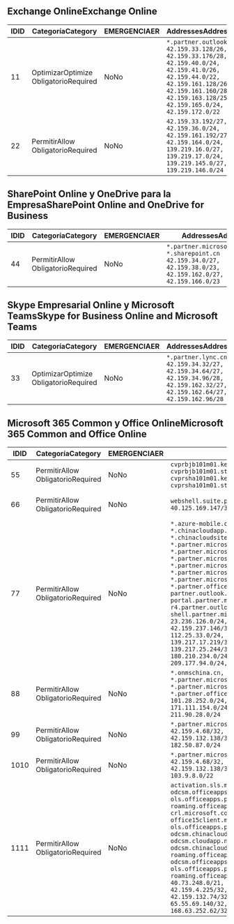 <!--THIS FILE IS AUTOMATICALLY GENERATED. MANUAL CHANGES WILL BE OVERWRITTEN.-->
<!--Please contact the Office 365 Endpoints team with any questions.-->
<!--China endpoints version 2018102900-->
<!--File generated 2018-10-29 14:00:37.5742-->

## <a name="exchange-online"></a><span data-ttu-id="0f57c-101">Exchange Online</span><span class="sxs-lookup"><span data-stu-id="0f57c-101">Exchange Online</span></span>

<span data-ttu-id="0f57c-102">ID</span><span class="sxs-lookup"><span data-stu-id="0f57c-102">ID</span></span> | <span data-ttu-id="0f57c-103">Categoría</span><span class="sxs-lookup"><span data-stu-id="0f57c-103">Category</span></span> | <span data-ttu-id="0f57c-104">EMERGENCIA</span><span class="sxs-lookup"><span data-stu-id="0f57c-104">ER</span></span> | <span data-ttu-id="0f57c-105">Addresses</span><span class="sxs-lookup"><span data-stu-id="0f57c-105">Addresses</span></span> | <span data-ttu-id="0f57c-106">Puertos</span><span class="sxs-lookup"><span data-stu-id="0f57c-106">Ports</span></span>
-- | -------------------- | -- | --------------------------------------------------------------------------------------------------------------------------------------------------------------------------------------------------------- | ----------------
<span data-ttu-id="0f57c-107">1</span><span class="sxs-lookup"><span data-stu-id="0f57c-107">1</span></span> | <span data-ttu-id="0f57c-108">Optimizar</span><span class="sxs-lookup"><span data-stu-id="0f57c-108">Optimize</span></span><BR><span data-ttu-id="0f57c-109">Obligatorio</span><span class="sxs-lookup"><span data-stu-id="0f57c-109">Required</span></span> | <span data-ttu-id="0f57c-110">No</span><span class="sxs-lookup"><span data-stu-id="0f57c-110">No</span></span> | `*.partner.outlook.cn`<BR>`42.159.33.128/26, 42.159.33.176/28, 42.159.40.0/24, 42.159.41.0/26, 42.159.44.0/22, 42.159.161.128/26, 42.159.161.160/28, 42.159.163.128/25, 42.159.165.0/24, 42.159.172.0/22` | <span data-ttu-id="0f57c-111">**TCP:** 443, 80</span><span class="sxs-lookup"><span data-stu-id="0f57c-111">**TCP:** 443, 80</span></span>
<span data-ttu-id="0f57c-112">2</span><span class="sxs-lookup"><span data-stu-id="0f57c-112">2</span></span> | <span data-ttu-id="0f57c-113">Permitir</span><span class="sxs-lookup"><span data-stu-id="0f57c-113">Allow</span></span><BR><span data-ttu-id="0f57c-114">Obligatorio</span><span class="sxs-lookup"><span data-stu-id="0f57c-114">Required</span></span> | <span data-ttu-id="0f57c-115">No</span><span class="sxs-lookup"><span data-stu-id="0f57c-115">No</span></span> | `42.159.33.192/27, 42.159.36.0/24, 42.159.161.192/27, 42.159.164.0/24, 139.219.16.0/27, 139.219.17.0/24, 139.219.145.0/27, 139.219.146.0/24` | <span data-ttu-id="0f57c-116">**TCP:** 443, 80</span><span class="sxs-lookup"><span data-stu-id="0f57c-116">**TCP:** 443, 80</span></span>

## <a name="sharepoint-online-and-onedrive-for-business"></a><span data-ttu-id="0f57c-117">SharePoint Online y OneDrive para la Empresa</span><span class="sxs-lookup"><span data-stu-id="0f57c-117">SharePoint Online and OneDrive for Business</span></span>

<span data-ttu-id="0f57c-118">ID</span><span class="sxs-lookup"><span data-stu-id="0f57c-118">ID</span></span> | <span data-ttu-id="0f57c-119">Categoría</span><span class="sxs-lookup"><span data-stu-id="0f57c-119">Category</span></span> | <span data-ttu-id="0f57c-120">EMERGENCIA</span><span class="sxs-lookup"><span data-stu-id="0f57c-120">ER</span></span> | <span data-ttu-id="0f57c-121">Addresses</span><span class="sxs-lookup"><span data-stu-id="0f57c-121">Addresses</span></span> | <span data-ttu-id="0f57c-122">Puertos</span><span class="sxs-lookup"><span data-stu-id="0f57c-122">Ports</span></span>
-- | ----------------- | -- | --------------------------------------------------------------------------------------------------------------------- | ----------------
<span data-ttu-id="0f57c-123">4</span><span class="sxs-lookup"><span data-stu-id="0f57c-123">4</span></span> | <span data-ttu-id="0f57c-124">Permitir</span><span class="sxs-lookup"><span data-stu-id="0f57c-124">Allow</span></span><BR><span data-ttu-id="0f57c-125">Obligatorio</span><span class="sxs-lookup"><span data-stu-id="0f57c-125">Required</span></span> | <span data-ttu-id="0f57c-126">No</span><span class="sxs-lookup"><span data-stu-id="0f57c-126">No</span></span> | `*.partner.microsoftonline.cn, *.sharepoint.cn`<BR>`42.159.34.0/27, 42.159.38.0/23, 42.159.162.0/27, 42.159.166.0/23` | <span data-ttu-id="0f57c-127">**TCP:** 443, 80</span><span class="sxs-lookup"><span data-stu-id="0f57c-127">**TCP:** 443, 80</span></span>

## <a name="skype-for-business-online-and-microsoft-teams"></a><span data-ttu-id="0f57c-128">Skype Empresarial Online y Microsoft Teams</span><span class="sxs-lookup"><span data-stu-id="0f57c-128">Skype for Business Online and Microsoft Teams</span></span>

<span data-ttu-id="0f57c-129">ID</span><span class="sxs-lookup"><span data-stu-id="0f57c-129">ID</span></span> | <span data-ttu-id="0f57c-130">Categoría</span><span class="sxs-lookup"><span data-stu-id="0f57c-130">Category</span></span> | <span data-ttu-id="0f57c-131">EMERGENCIA</span><span class="sxs-lookup"><span data-stu-id="0f57c-131">ER</span></span> | <span data-ttu-id="0f57c-132">Addresses</span><span class="sxs-lookup"><span data-stu-id="0f57c-132">Addresses</span></span> | <span data-ttu-id="0f57c-133">Puertos</span><span class="sxs-lookup"><span data-stu-id="0f57c-133">Ports</span></span>
-- | -------------------- | -- | -------------------------------------------------------------------------------------------------------------------------------- | ----------------
<span data-ttu-id="0f57c-134">3</span><span class="sxs-lookup"><span data-stu-id="0f57c-134">3</span></span> | <span data-ttu-id="0f57c-135">Optimizar</span><span class="sxs-lookup"><span data-stu-id="0f57c-135">Optimize</span></span><BR><span data-ttu-id="0f57c-136">Obligatorio</span><span class="sxs-lookup"><span data-stu-id="0f57c-136">Required</span></span> | <span data-ttu-id="0f57c-137">No</span><span class="sxs-lookup"><span data-stu-id="0f57c-137">No</span></span> | `*.partner.lync.cn`<BR>`42.159.34.32/27, 42.159.34.64/27, 42.159.34.96/28, 42.159.162.32/27, 42.159.162.64/27, 42.159.162.96/28` | <span data-ttu-id="0f57c-138">**TCP:** 443, 80</span><span class="sxs-lookup"><span data-stu-id="0f57c-138">**TCP:** 443, 80</span></span>

## <a name="microsoft-365-common-and-office-online"></a><span data-ttu-id="0f57c-139">Microsoft 365 Common y Office Online</span><span class="sxs-lookup"><span data-stu-id="0f57c-139">Microsoft 365 Common and Office Online</span></span>

<span data-ttu-id="0f57c-140">ID</span><span class="sxs-lookup"><span data-stu-id="0f57c-140">ID</span></span> | <span data-ttu-id="0f57c-141">Categoría</span><span class="sxs-lookup"><span data-stu-id="0f57c-141">Category</span></span> | <span data-ttu-id="0f57c-142">EMERGENCIA</span><span class="sxs-lookup"><span data-stu-id="0f57c-142">ER</span></span> | <span data-ttu-id="0f57c-143">Addresses</span><span class="sxs-lookup"><span data-stu-id="0f57c-143">Addresses</span></span> | <span data-ttu-id="0f57c-144">Puertos</span><span class="sxs-lookup"><span data-stu-id="0f57c-144">Ports</span></span>
-- | ----------------- | -- | ---------------------------------------------------------------------------------------------------------------------------------------------------------------------------------------------------------------------------------------------------------------------------------------------------------------------------------------------------------------------------------------------------------------------------------------------------------------------------------------------------------------------------------------------------------------------------------------------------------------------------------------------------------------------------------------------------------------------------------------------------------------------------------------------------------------------------------------------------------------------------------------------------------------------- | ----------------
<span data-ttu-id="0f57c-145">5</span><span class="sxs-lookup"><span data-stu-id="0f57c-145">5</span></span> | <span data-ttu-id="0f57c-146">Permitir</span><span class="sxs-lookup"><span data-stu-id="0f57c-146">Allow</span></span><BR><span data-ttu-id="0f57c-147">Obligatorio</span><span class="sxs-lookup"><span data-stu-id="0f57c-147">Required</span></span> | <span data-ttu-id="0f57c-148">No</span><span class="sxs-lookup"><span data-stu-id="0f57c-148">No</span></span> | `cvprbjb101m01.keydelivery.mediaservices.chinacloudapi.cn, cvprbjb101m01.streaming.mediaservices.chinacloudapi.cn, cvprsha101m01.keydelivery.mediaservices.chinacloudapi.cn, cvprsha101m01.streaming.mediaservices.chinacloudapi.cn` | <span data-ttu-id="0f57c-149">**TCP:** 443, 80</span><span class="sxs-lookup"><span data-stu-id="0f57c-149">**TCP:** 443, 80</span></span>
<span data-ttu-id="0f57c-150">6</span><span class="sxs-lookup"><span data-stu-id="0f57c-150">6</span></span> | <span data-ttu-id="0f57c-151">Permitir</span><span class="sxs-lookup"><span data-stu-id="0f57c-151">Allow</span></span><BR><span data-ttu-id="0f57c-152">Obligatorio</span><span class="sxs-lookup"><span data-stu-id="0f57c-152">Required</span></span> | <span data-ttu-id="0f57c-153">No</span><span class="sxs-lookup"><span data-stu-id="0f57c-153">No</span></span> | `webshell.suite.partner.microsoftonline.cn`<BR>`40.125.169.147/32, 42.159.201.24/32` | <span data-ttu-id="0f57c-154">**TCP:** 443, 80</span><span class="sxs-lookup"><span data-stu-id="0f57c-154">**TCP:** 443, 80</span></span>
<span data-ttu-id="0f57c-155">7</span><span class="sxs-lookup"><span data-stu-id="0f57c-155">7</span></span> | <span data-ttu-id="0f57c-156">Permitir</span><span class="sxs-lookup"><span data-stu-id="0f57c-156">Allow</span></span><BR><span data-ttu-id="0f57c-157">Obligatorio</span><span class="sxs-lookup"><span data-stu-id="0f57c-157">Required</span></span> | <span data-ttu-id="0f57c-158">No</span><span class="sxs-lookup"><span data-stu-id="0f57c-158">No</span></span> | `*.azure-mobile.cn, *.chinacloudapi.cn, *.chinacloudapp.cn, *.chinacloud-mobile.cn, *.chinacloudsites.cn, *.partner.microsoftonline-m.cn, *.partner.microsoftonline-m.net.cn, *.partner.microsoftonline-m-i.cn, *.partner.microsoftonline-m-i.net.cn, *.partner.microsoftonline-p.net.cn, *.partner.microsoftonline-p-i.cn, *.partner.microsoftonline-p-i.net.cn, *.partner.officewebapps.cn, *.windowsazure.cn, partner.outlook.cn, portal.partner.microsoftonline.cdnsvc.com, r4.partner.outlook.cn, shell.partner.microsoftonline.cdnsvc.com`<BR>`23.236.126.0/24, 42.159.224.122/32, 42.159.233.91/32, 42.159.237.146/32, 42.159.238.120/32, 58.68.168.0/24, 112.25.33.0/24, 123.150.49.0/24, 125.65.247.0/24, 139.217.17.219/32, 139.217.19.156/32, 139.217.21.3/32, 139.217.25.244/32, 171.107.84.0/24, 180.210.232.0/24, 180.210.234.0/24, 209.177.86.0/24, 209.177.90.0/24, 209.177.94.0/24, 222.161.226.0/24` | <span data-ttu-id="0f57c-159">**TCP:** 443, 80</span><span class="sxs-lookup"><span data-stu-id="0f57c-159">**TCP:** 443, 80</span></span>
<span data-ttu-id="0f57c-160">8</span><span class="sxs-lookup"><span data-stu-id="0f57c-160">8</span></span> | <span data-ttu-id="0f57c-161">Permitir</span><span class="sxs-lookup"><span data-stu-id="0f57c-161">Allow</span></span><BR><span data-ttu-id="0f57c-162">Obligatorio</span><span class="sxs-lookup"><span data-stu-id="0f57c-162">Required</span></span> | <span data-ttu-id="0f57c-163">No</span><span class="sxs-lookup"><span data-stu-id="0f57c-163">No</span></span> | `*.onmschina.cn, *.partner.microsoftonline.net.cn, *.partner.microsoftonline-i.cn, *.partner.microsoftonline-i.net.cn, *.partner.office365.cn`<BR>`101.28.252.0/24, 115.231.150.0/24, 123.235.32.0/24, 171.111.154.0/24, 175.6.10.0/24, 180.210.229.0/24, 211.90.28.0/24` | <span data-ttu-id="0f57c-164">**TCP:** 443, 80</span><span class="sxs-lookup"><span data-stu-id="0f57c-164">**TCP:** 443, 80</span></span>
<span data-ttu-id="0f57c-165">9</span><span class="sxs-lookup"><span data-stu-id="0f57c-165">9</span></span> | <span data-ttu-id="0f57c-166">Permitir</span><span class="sxs-lookup"><span data-stu-id="0f57c-166">Allow</span></span><BR><span data-ttu-id="0f57c-167">Obligatorio</span><span class="sxs-lookup"><span data-stu-id="0f57c-167">Required</span></span> | <span data-ttu-id="0f57c-168">No</span><span class="sxs-lookup"><span data-stu-id="0f57c-168">No</span></span> | `*.partner.microsoftonline-p.cn`<BR>`42.159.4.68/32, 42.159.4.200/32, 42.159.7.156/32, 42.159.132.138/32, 42.159.133.17/32, 42.159.135.78/32, 182.50.87.0/24` | <span data-ttu-id="0f57c-169">**TCP:** 443, 80</span><span class="sxs-lookup"><span data-stu-id="0f57c-169">**TCP:** 443, 80</span></span>
<span data-ttu-id="0f57c-170">10</span><span class="sxs-lookup"><span data-stu-id="0f57c-170">10</span></span> | <span data-ttu-id="0f57c-171">Permitir</span><span class="sxs-lookup"><span data-stu-id="0f57c-171">Allow</span></span><BR><span data-ttu-id="0f57c-172">Obligatorio</span><span class="sxs-lookup"><span data-stu-id="0f57c-172">Required</span></span> | <span data-ttu-id="0f57c-173">No</span><span class="sxs-lookup"><span data-stu-id="0f57c-173">No</span></span> | `*.partner.microsoftonline.cn`<BR>`42.159.4.68/32, 42.159.4.200/32, 42.159.7.156/32, 42.159.132.138/32, 42.159.133.17/32, 42.159.135.78/32, 103.9.8.0/22` | <span data-ttu-id="0f57c-174">**TCP:** 443, 80</span><span class="sxs-lookup"><span data-stu-id="0f57c-174">**TCP:** 443, 80</span></span>
<span data-ttu-id="0f57c-175">11</span><span class="sxs-lookup"><span data-stu-id="0f57c-175">11</span></span> | <span data-ttu-id="0f57c-176">Permitir</span><span class="sxs-lookup"><span data-stu-id="0f57c-176">Allow</span></span><BR><span data-ttu-id="0f57c-177">Obligatorio</span><span class="sxs-lookup"><span data-stu-id="0f57c-177">Required</span></span> | <span data-ttu-id="0f57c-178">No</span><span class="sxs-lookup"><span data-stu-id="0f57c-178">No</span></span> | `activation.sls.microsoft.com, bjb-odcsm.officeapps.partner.office365.cn, bjb-ols.officeapps.partner.office365.cn, bjb-roaming.officeapps.partner.office365.cn, crl.microsoft.com, odc.officeapps.live.com, office15client.microsoft.com, officecdn.microsoft.com, ols.officeapps.partner.office365.cn, osi-prod-bjb01-odcsm.chinacloudapp.cn, osiprod-scus01-odcsm.cloudapp.net, osi-prod-sha01-odcsm.chinacloudapp.cn, roaming.officeapps.partner.office365.cn, sha-odcsm.officeapps.partner.office365.cn, sha-ols.officeapps.partner.office365.cn, sha-roaming.officeapps.partner.office365.cn`<BR>`40.73.248.0/21, 42.159.4.45/32, 42.159.4.50/32, 42.159.4.225/32, 42.159.7.13/32, 42.159.132.73/32, 42.159.132.74/32, 42.159.132.75/32, 65.52.98.231/32, 65.55.69.140/32, 65.55.227.140/32, 70.37.81.47/32, 168.63.252.62/32` | <span data-ttu-id="0f57c-179">**TCP:** 443, 80</span><span class="sxs-lookup"><span data-stu-id="0f57c-179">**TCP:** 443, 80</span></span>
